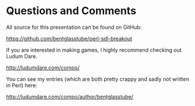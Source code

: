 # Questions and Comments

All source for this presentation can be found on GitHub:

  https://github.com/bentglasstube/perl-sdl-breakout

If you are interested in making games, I highly recommend checking out
Ludum Dare.

  http://ludumdare.com/compo/

You can see my entries (which are both pretty crappy and sadly not
written in Perl) here:

  http://ludumdare.com/compo/author/bentglasstube/
